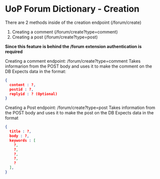 # UoP Forum Dictionary - Creation

There are 2 methods inside of the creation endpoint (/forum/create)
  1. Creating a comment (/forum/create?type=comment)
  2. Creating a post    (/forum/create?type=post)

**Since this feature is behind the /forum extension authentication is required**

Creating a comment
endpoint: /forum/create?type=comment
Takes informarion from the POST body and uses it to make the comment on the DB
Expects data in the format:
``` JSON
{
  content : ?,
  postid : ?,
  replyid : ? (Optional)
}
```

Creating a Post
endpoint: /forum/create?type=post
Takes information from the POST body and uses it to make the post on the DB
Expects data in the format
``` JSON
{
  title : ?,
  body : ?,
  keywords : [
    ?,
    ?,
    ?,
    ?,
    ?
  ],
}
```